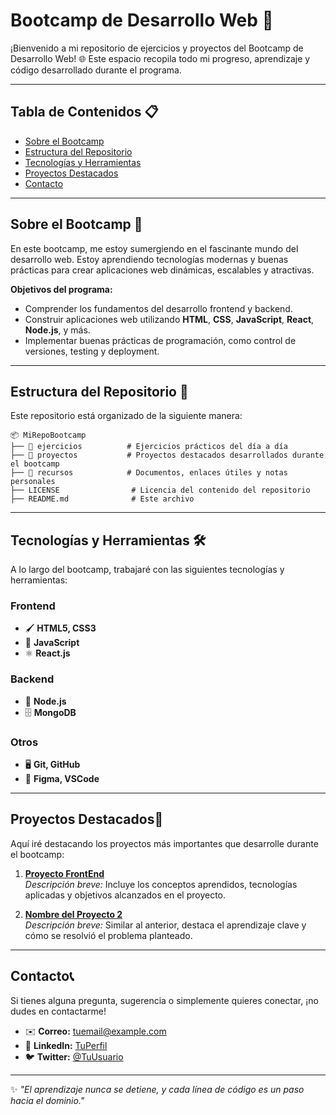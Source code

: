# Bootcamp de Desarrollo Web 🚀 
¡Bienvenido a mi repositorio de ejercicios y proyectos del Bootcamp de Desarrollo Web! 🌐 Este espacio recopila todo mi progreso, aprendizaje y código desarrollado durante el programa.  

---

## Tabla de Contenidos 📋  
- [Sobre el Bootcamp](#sobre-el-bootcamp)  
- [Estructura del Repositorio](#estructura-del-repositorio)  
- [Tecnologías y Herramientas](#tecnologías-y-herramientas)  
- [Proyectos Destacados](#proyectos-destacados)  
- [Contacto](#contacto)  

---

## Sobre el Bootcamp 🌟
En este bootcamp, me estoy sumergiendo en el fascinante mundo del desarrollo web. Estoy aprendiendo tecnologías modernas y buenas prácticas para crear aplicaciones web dinámicas, escalables y atractivas.  

**Objetivos del programa:**  
- Comprender los fundamentos del desarrollo frontend y backend.  
- Construir aplicaciones web utilizando **HTML**, **CSS**, **JavaScript**, **React**, **Node.js**, y más.  
- Implementar buenas prácticas de programación, como control de versiones, testing y deployment.  

---

## Estructura del Repositorio 📂 
Este repositorio está organizado de la siguiente manera:  

```plaintext
📦 MiRepoBootcamp  
├── 📁 ejercicios          # Ejercicios prácticos del día a día  
├── 📁 proyectos           # Proyectos destacados desarrollados durante el bootcamp  
├── 📁 recursos            # Documentos, enlaces útiles y notas personales
├── LICENSE                # Licencia del contenido del repositorio  
├── README.md              # Este archivo  
```

---

## Tecnologías y Herramientas 🛠️  
A lo largo del bootcamp, trabajaré con las siguientes tecnologías y herramientas:  

### **Frontend**  
- 🖌️ **HTML5, CSS3**  
- 🎨 **JavaScript**  
- ⚛️ **React.js** 

### **Backend**  
- 🔧 **Node.js**  
- 🗄️ **MongoDB**  

### **Otros**  
- 🖥️ **Git, GitHub**  
- 🧪 **Figma, VSCode**  

---

## Proyectos Destacados🌟
Aquí iré destacando los proyectos más importantes que desarrolle durante el bootcamp:  

1. **[Proyecto FrontEnd](#)**  
   _Descripción breve:_ Incluye los conceptos aprendidos, tecnologías aplicadas y objetivos alcanzados en el proyecto.  

2. **[Nombre del Proyecto 2](#)**  
   _Descripción breve:_ Similar al anterior, destaca el aprendizaje clave y cómo se resolvió el problema planteado.  

---

## Contacto📞 
Si tienes alguna pregunta, sugerencia o simplemente quieres conectar, ¡no dudes en contactarme!  

- ✉️ **Correo:** [tuemail@example.com](mailto:tuemail@example.com)  
- 💼 **LinkedIn:** [TuPerfil](https://linkedin.com/in/tuperfil)  
- 🐦 **Twitter:** [@TuUsuario](https://twitter.com/TuUsuario)  

---

✨ _"El aprendizaje nunca se detiene, y cada línea de código es un paso hacia el dominio."_ 
